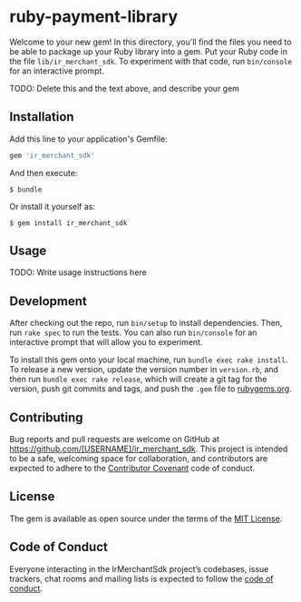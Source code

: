 # ruby-payment-library

Welcome to your new gem! In this directory, you'll find the files you need to be able to package up your Ruby library into a gem. Put your Ruby code in the file `lib/ir_merchant_sdk`. To experiment with that code, run `bin/console` for an interactive prompt.

TODO: Delete this and the text above, and describe your gem

## Installation

Add this line to your application's Gemfile:

```ruby
gem 'ir_merchant_sdk'
```

And then execute:

    $ bundle

Or install it yourself as:

    $ gem install ir_merchant_sdk

## Usage

TODO: Write usage instructions here

## Development

After checking out the repo, run `bin/setup` to install dependencies. Then, run `rake spec` to run the tests. You can also run `bin/console` for an interactive prompt that will allow you to experiment.

To install this gem onto your local machine, run `bundle exec rake install`. To release a new version, update the version number in `version.rb`, and then run `bundle exec rake release`, which will create a git tag for the version, push git commits and tags, and push the `.gem` file to [rubygems.org](https://rubygems.org).

## Contributing

Bug reports and pull requests are welcome on GitHub at https://github.com/[USERNAME]/ir_merchant_sdk. This project is intended to be a safe, welcoming space for collaboration, and contributors are expected to adhere to the [Contributor Covenant](http://contributor-covenant.org) code of conduct.

## License

The gem is available as open source under the terms of the [MIT License](https://opensource.org/licenses/MIT).

## Code of Conduct

Everyone interacting in the IrMerchantSdk project’s codebases, issue trackers, chat rooms and mailing lists is expected to follow the [code of conduct](https://github.com/[USERNAME]/ir_merchant_sdk/blob/master/CODE_OF_CONDUCT.md).
